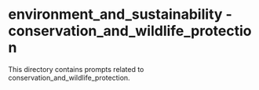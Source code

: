 # environment_and_sustainability - conservation_and_wildlife_protection

This directory contains prompts related to conservation_and_wildlife_protection.